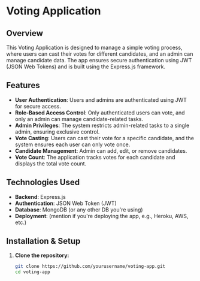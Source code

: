 # Voting Application

## Overview
This Voting Application is designed to manage a simple voting process, where users can cast their votes for different candidates, and an admin can manage candidate data. The app ensures secure authentication using JWT (JSON Web Tokens) and is built using the Express.js framework.

## Features
- **User Authentication**: Users and admins are authenticated using JWT for secure access.
- **Role-Based Access Control**: Only authenticated users can vote, and only an admin can manage candidate-related tasks.
- **Admin Privileges**: The system restricts admin-related tasks to a single admin, ensuring exclusive control.
- **Vote Casting**: Users can cast their vote for a specific candidate, and the system ensures each user can only vote once.
- **Candidate Management**: Admin can add, edit, or remove candidates.
- **Vote Count**: The application tracks votes for each candidate and displays the total vote count.

## Technologies Used
- **Backend**: Express.js
- **Authentication**: JSON Web Token (JWT)
- **Database**: MongoDB (or any other DB you're using)
- **Deployment**: (mention if you're deploying the app, e.g., Heroku, AWS, etc.)

## Installation & Setup

1. **Clone the repository:**
   ```bash
   git clone https://github.com/yourusername/voting-app.git
   cd voting-app
